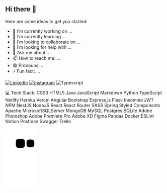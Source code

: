 ## Hi there 👋


Here are some ideas to get you started:

- 🔭 I’m currently working on ...
- 🌱 I’m currently learning ...
- 👯 I’m looking to collaborate on ...
- 🤔 I’m looking for help with ...
- 💬 Ask me about ...
- 📫 How to reach me: ...
- 😄 Pronouns: ...
- ⚡ Fun fact: ...

[![LinkedIn](https://img.shields.io/badge/LinkedIn-0077B5?style=for-the-badge&logo=linkedin&logoColor=white)](https://www.linkedin.com/in/rodrigo-antunes-araujo/)
[![Instagram](https://img.shields.io/badge/Instagram-E4405F?style=for-the-badge&logo=instagram&logoColor=white)](https://www.linkedin.com/in/rodrigo-antunes-araujo/)
![Typescript](https://img.shields.io/badge/TypeScript-007ACC?style=for-the-badge&logo=typescript&logoColor=white)

💻 Tech Stack:
CSS3 HTML5 Java JavaScript Markdown Python TypeScript Netlify Heroku Vercel Angular Bootstrap Express.js Flask Insomnia JWT NPM NestJS NodeJS React React Router SASS Spring Styled Components Apache MicrosoftSQLServer MongoDB MySQL Postgres SQLite Adobe Photoshop Adobe Premiere Pro Adobe XD Figma Pandas Docker ESLint Notion Postman Swagger Trello

![snake gif](https://github.com/RodrigoAAraujo/RodrigoAAraujo/blob/output/github-contribution-grid-snake.svg)
